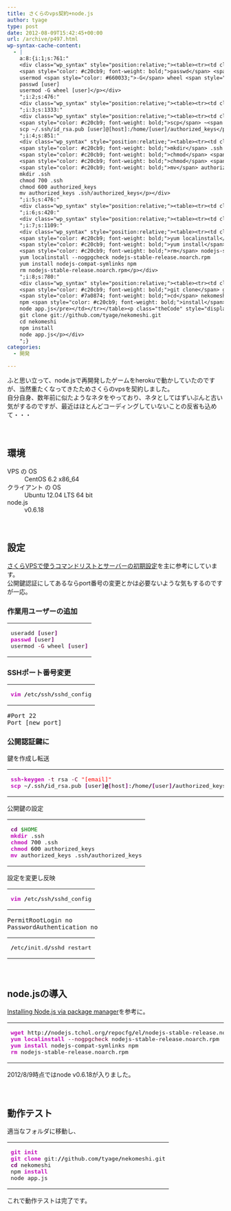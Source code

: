 ```yaml
---
title: さくらのvps契約+node.js
author: tyage
type: post
date: 2012-08-09T15:42:45+00:00
url: /archive/p497.html
wp-syntax-cache-content:
  - |
    a:8:{i:1;s:761:"
    <div class="wp_syntax" style="position:relative;"><table><tr><td class="code"><pre class="bash" style="font-family:monospace;">useradd <span style="color: #7a0874; font-weight: bold;">&#91;</span>user<span style="color: #7a0874; font-weight: bold;">&#93;</span>
    <span style="color: #c20cb9; font-weight: bold;">passwd</span> <span style="color: #7a0874; font-weight: bold;">&#91;</span>user<span style="color: #7a0874; font-weight: bold;">&#93;</span>
    usermod <span style="color: #660033;">-G</span> wheel <span style="color: #7a0874; font-weight: bold;">&#91;</span>user<span style="color: #7a0874; font-weight: bold;">&#93;</span></pre></td></tr></table><p class="theCode" style="display:none;">useradd [user]
    passwd [user]
    usermod -G wheel [user]</p></div>
    ";i:2;s:476:"
    <div class="wp_syntax" style="position:relative;"><table><tr><td class="code"><pre class="bash" style="font-family:monospace;"><span style="color: #c20cb9; font-weight: bold;">vim</span> <span style="color: #000000; font-weight: bold;">/</span>etc<span style="color: #000000; font-weight: bold;">/</span>ssh<span style="color: #000000; font-weight: bold;">/</span>sshd_config</pre></td></tr></table><p class="theCode" style="display:none;">vim /etc/ssh/sshd_config</p></div>
    ";i:3;s:1333:"
    <div class="wp_syntax" style="position:relative;"><table><tr><td class="code"><pre class="bash" style="font-family:monospace;"><span style="color: #c20cb9; font-weight: bold;">ssh-keygen</span> <span style="color: #660033;">-t</span> rsa <span style="color: #660033;">-C</span> <span style="color: #ff0000;">&quot;[email]&quot;</span>
    <span style="color: #c20cb9; font-weight: bold;">scp</span> ~<span style="color: #000000; font-weight: bold;">/</span>.ssh<span style="color: #000000; font-weight: bold;">/</span>id_rsa.pub <span style="color: #7a0874; font-weight: bold;">&#91;</span>user<span style="color: #7a0874; font-weight: bold;">&#93;</span><span style="color: #000000; font-weight: bold;">@</span><span style="color: #7a0874; font-weight: bold;">&#91;</span>host<span style="color: #7a0874; font-weight: bold;">&#93;</span>:<span style="color: #000000; font-weight: bold;">/</span>home<span style="color: #000000; font-weight: bold;">/</span><span style="color: #7a0874; font-weight: bold;">&#91;</span>user<span style="color: #7a0874; font-weight: bold;">&#93;</span><span style="color: #000000; font-weight: bold;">/</span>authorized_keys</pre></td></tr></table><p class="theCode" style="display:none;">ssh-keygen -t rsa -C &quot;[email]&quot;
    scp ~/.ssh/id_rsa.pub [user]@[host]:/home/[user]/authorized_keys</p></div>
    ";i:4;s:851:"
    <div class="wp_syntax" style="position:relative;"><table><tr><td class="code"><pre class="bash" style="font-family:monospace;"><span style="color: #7a0874; font-weight: bold;">cd</span> <span style="color: #007800;">$HOME</span>
    <span style="color: #c20cb9; font-weight: bold;">mkdir</span> .ssh
    <span style="color: #c20cb9; font-weight: bold;">chmod</span> <span style="color: #000000;">700</span> .ssh
    <span style="color: #c20cb9; font-weight: bold;">chmod</span> <span style="color: #000000;">600</span> authorized_keys
    <span style="color: #c20cb9; font-weight: bold;">mv</span> authorized_keys .ssh<span style="color: #000000; font-weight: bold;">/</span>authorized_keys</pre></td></tr></table><p class="theCode" style="display:none;">cd $HOME
    mkdir .ssh
    chmod 700 .ssh
    chmod 600 authorized_keys
    mv authorized_keys .ssh/authorized_keys</p></div>
    ";i:5;s:476:"
    <div class="wp_syntax" style="position:relative;"><table><tr><td class="code"><pre class="bash" style="font-family:monospace;"><span style="color: #c20cb9; font-weight: bold;">vim</span> <span style="color: #000000; font-weight: bold;">/</span>etc<span style="color: #000000; font-weight: bold;">/</span>ssh<span style="color: #000000; font-weight: bold;">/</span>sshd_config</pre></td></tr></table><p class="theCode" style="display:none;">vim /etc/ssh/sshd_config</p></div>
    ";i:6;s:420:"
    <div class="wp_syntax" style="position:relative;"><table><tr><td class="code"><pre class="bash" style="font-family:monospace;"><span style="color: #000000; font-weight: bold;">/</span>etc<span style="color: #000000; font-weight: bold;">/</span>init.d<span style="color: #000000; font-weight: bold;">/</span>sshd restart</pre></td></tr></table><p class="theCode" style="display:none;">/etc/init.d/sshd restart</p></div>
    ";i:7;s:1109:"
    <div class="wp_syntax" style="position:relative;"><table><tr><td class="code"><pre class="bash" style="font-family:monospace;"><span style="color: #c20cb9; font-weight: bold;">wget</span> http:<span style="color: #000000; font-weight: bold;">//</span>nodejs.tchol.org<span style="color: #000000; font-weight: bold;">/</span>repocfg<span style="color: #000000; font-weight: bold;">/</span>el<span style="color: #000000; font-weight: bold;">/</span>nodejs-stable-release.noarch.rpm
    <span style="color: #c20cb9; font-weight: bold;">yum localinstall</span> <span style="color: #660033;">--nogpgcheck</span> nodejs-stable-release.noarch.rpm
    <span style="color: #c20cb9; font-weight: bold;">yum install</span> nodejs-compat-symlinks npm
    <span style="color: #c20cb9; font-weight: bold;">rm</span> nodejs-stable-release.noarch.rpm</pre></td></tr></table><p class="theCode" style="display:none;">wget http://nodejs.tchol.org/repocfg/el/nodejs-stable-release.noarch.rpm
    yum localinstall --nogpgcheck nodejs-stable-release.noarch.rpm
    yum install nodejs-compat-symlinks npm
    rm nodejs-stable-release.noarch.rpm</p></div>
    ";i:8;s:780:"
    <div class="wp_syntax" style="position:relative;"><table><tr><td class="code"><pre class="bash" style="font-family:monospace;"><span style="color: #c20cb9; font-weight: bold;">git init</span>
    <span style="color: #c20cb9; font-weight: bold;">git clone</span> git:<span style="color: #000000; font-weight: bold;">//</span>github.com<span style="color: #000000; font-weight: bold;">/</span>tyage<span style="color: #000000; font-weight: bold;">/</span>nekomeshi.git
    <span style="color: #7a0874; font-weight: bold;">cd</span> nekomeshi
    npm <span style="color: #c20cb9; font-weight: bold;">install</span>
    node app.js</pre></td></tr></table><p class="theCode" style="display:none;">git init
    git clone git://github.com/tyage/nekomeshi.git
    cd nekomeshi
    npm install
    node app.js</p></div>
    ";}
categories:
  - 開発

---
```

<p>ふと思い立って、node.jsで再開発したゲームをherokuで動かしていたのですが、当然重たくなってきたためさくらのvpsを契約しました。<br />
自分自身、数年前に似たようなネタをやっており、ネタとしてはずいぶんと古い気がするのですが、最近はほとんどコーディングしていないことの反省も込めて・・・</p>
<p>　</p>
<h2>環境</h2>
<dl>
<dt>VPS の OS</dt>
<dd>CentOS 6.2 x86_64</dd>
<dt>クライアント の OS</dt>
<dd>Ubuntu 12.04 LTS 64 bit</dd>
<dt>node.js</dt>
<dd>v0.6.18</dd>
</dl>
<p>　</p>
<h2>設定</h2>
<p><a href="http://wp.yat-net.com/?p=3074">さくらVPSで使うコマンドリストとサーバーの初期設定</a>を主に参考にしています。<br />
公開鍵認証にしてあるならport番号の変更とかは必要ないような気もするのですが一応。</p>
<h3>作業用ユーザーの追加</h3>

<div class="wp_syntax" style="position:relative;"><table><tr><td class="code"><pre class="bash" style="font-family:monospace;">useradd <span style="color: #7a0874; font-weight: bold;">&#91;</span>user<span style="color: #7a0874; font-weight: bold;">&#93;</span>
<span style="color: #c20cb9; font-weight: bold;">passwd</span> <span style="color: #7a0874; font-weight: bold;">&#91;</span>user<span style="color: #7a0874; font-weight: bold;">&#93;</span>
usermod <span style="color: #660033;">-G</span> wheel <span style="color: #7a0874; font-weight: bold;">&#91;</span>user<span style="color: #7a0874; font-weight: bold;">&#93;</span></pre></td></tr></table></div>

<h3>SSHポート番号変更</h3>

<div class="wp_syntax" style="position:relative;"><table><tr><td class="code"><pre class="bash" style="font-family:monospace;"><span style="color: #c20cb9; font-weight: bold;">vim</span> <span style="color: #000000; font-weight: bold;">/</span>etc<span style="color: #000000; font-weight: bold;">/</span>ssh<span style="color: #000000; font-weight: bold;">/</span>sshd_config</pre></td></tr></table></div>

<pre>
#Port 22
Port [new port]
</pre>
<h3>公開認証鍵に</h3>
<p>鍵を作成し転送</p>

<div class="wp_syntax" style="position:relative;"><table><tr><td class="code"><pre class="bash" style="font-family:monospace;"><span style="color: #c20cb9; font-weight: bold;">ssh-keygen</span> <span style="color: #660033;">-t</span> rsa <span style="color: #660033;">-C</span> <span style="color: #ff0000;">&quot;[email]&quot;</span>
<span style="color: #c20cb9; font-weight: bold;">scp</span> ~<span style="color: #000000; font-weight: bold;">/</span>.ssh<span style="color: #000000; font-weight: bold;">/</span>id_rsa.pub <span style="color: #7a0874; font-weight: bold;">&#91;</span>user<span style="color: #7a0874; font-weight: bold;">&#93;</span><span style="color: #000000; font-weight: bold;">@</span><span style="color: #7a0874; font-weight: bold;">&#91;</span>host<span style="color: #7a0874; font-weight: bold;">&#93;</span>:<span style="color: #000000; font-weight: bold;">/</span>home<span style="color: #000000; font-weight: bold;">/</span><span style="color: #7a0874; font-weight: bold;">&#91;</span>user<span style="color: #7a0874; font-weight: bold;">&#93;</span><span style="color: #000000; font-weight: bold;">/</span>authorized_keys</pre></td></tr></table></div>

<p>公開鍵の設定</p>

<div class="wp_syntax" style="position:relative;"><table><tr><td class="code"><pre class="bash" style="font-family:monospace;"><span style="color: #7a0874; font-weight: bold;">cd</span> <span style="color: #007800;">$HOME</span>
<span style="color: #c20cb9; font-weight: bold;">mkdir</span> .ssh
<span style="color: #c20cb9; font-weight: bold;">chmod</span> <span style="color: #000000;">700</span> .ssh
<span style="color: #c20cb9; font-weight: bold;">chmod</span> <span style="color: #000000;">600</span> authorized_keys
<span style="color: #c20cb9; font-weight: bold;">mv</span> authorized_keys .ssh<span style="color: #000000; font-weight: bold;">/</span>authorized_keys</pre></td></tr></table></div>

<p>設定を変更し反映</p>

<div class="wp_syntax" style="position:relative;"><table><tr><td class="code"><pre class="bash" style="font-family:monospace;"><span style="color: #c20cb9; font-weight: bold;">vim</span> <span style="color: #000000; font-weight: bold;">/</span>etc<span style="color: #000000; font-weight: bold;">/</span>ssh<span style="color: #000000; font-weight: bold;">/</span>sshd_config</pre></td></tr></table></div>

<pre>
PermitRootLogin no
PasswordAuthentication no
</pre>

<div class="wp_syntax" style="position:relative;"><table><tr><td class="code"><pre class="bash" style="font-family:monospace;"><span style="color: #000000; font-weight: bold;">/</span>etc<span style="color: #000000; font-weight: bold;">/</span>init.d<span style="color: #000000; font-weight: bold;">/</span>sshd restart</pre></td></tr></table></div>

<p>　</p>
<h2>node.jsの導入</h2>
<p><a href="https://github.com/joyent/node/wiki/Installing-Node.js-via-package-manager">Installing Node.js via package manager</a>を参考に。</p>

<div class="wp_syntax" style="position:relative;"><table><tr><td class="code"><pre class="bash" style="font-family:monospace;"><span style="color: #c20cb9; font-weight: bold;">wget</span> http:<span style="color: #000000; font-weight: bold;">//</span>nodejs.tchol.org<span style="color: #000000; font-weight: bold;">/</span>repocfg<span style="color: #000000; font-weight: bold;">/</span>el<span style="color: #000000; font-weight: bold;">/</span>nodejs-stable-release.noarch.rpm
<span style="color: #c20cb9; font-weight: bold;">yum localinstall</span> <span style="color: #660033;">--nogpgcheck</span> nodejs-stable-release.noarch.rpm
<span style="color: #c20cb9; font-weight: bold;">yum install</span> nodejs-compat-symlinks npm
<span style="color: #c20cb9; font-weight: bold;">rm</span> nodejs-stable-release.noarch.rpm</pre></td></tr></table></div>

<p>2012/8/9時点ではnode v0.6.18が入りました。</p>
<p>　</p>
<h2>動作テスト</h2>
<p>適当なフォルダに移動し、</p>

<div class="wp_syntax" style="position:relative;"><table><tr><td class="code"><pre class="bash" style="font-family:monospace;"><span style="color: #c20cb9; font-weight: bold;">git init</span>
<span style="color: #c20cb9; font-weight: bold;">git clone</span> git:<span style="color: #000000; font-weight: bold;">//</span>github.com<span style="color: #000000; font-weight: bold;">/</span>tyage<span style="color: #000000; font-weight: bold;">/</span>nekomeshi.git
<span style="color: #7a0874; font-weight: bold;">cd</span> nekomeshi
npm <span style="color: #c20cb9; font-weight: bold;">install</span>
node app.js</pre></td></tr></table></div>

<p>これで動作テストは完了です。</p>
